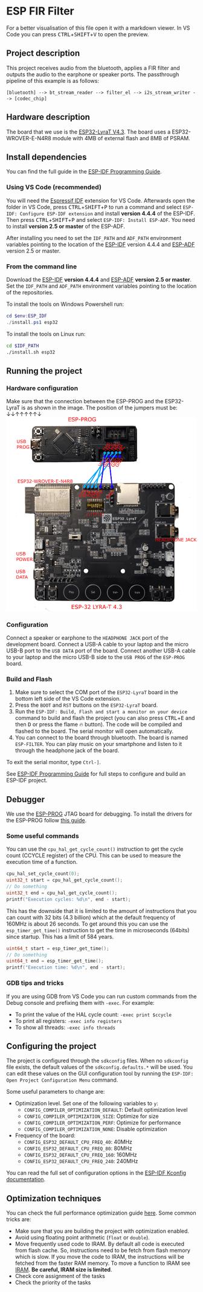 ﻿# ESP FIR Filter

For a better visualisation of this file open it with a markdown viewer. In VS Code you can press <kbd>CTRL</kbd>+<kbd>SHIFT</kbd>+<kbd>V</kbd> to open the preview.

## Project description

This project receives audio from the bluetooth, applies a FIR filter and outputs the audio to the earphone or speaker ports. The passthrough pipeline of this example is as follows:

```
[bluetooth] --> bt_stream_reader --> filter_el --> i2s_stream_writer --> [codec_chip]
```

## Hardware description

The board that we use is the [ESP32-LyraT V4.3](https://docs.espressif.com/projects/esp-adf/en/latest/design-guide/dev-boards/get-started-esp32-lyrat.html). The board uses a ESP32-WROVER-E-N4R8 module with 4MB of external flash and 8MB of PSRAM. 


## Install dependencies

You can find the full guide in the [ESP-IDF Programming Guide](https://docs.espressif.com/projects/esp-idf/en/v4.4.4/esp32/get-started/index.html#installation-step-by-step).

### Using VS Code (recommended)
You will need the [Espressif IDF](https://marketplace.visualstudio.com/items?itemName=espressif.esp-idf-extension) extension for VS Code. Afterwards open the folder in VS Code, press <kbd>CTRL</kbd>+<kbd>SHIFT</kbd>+<kbd>P</kbd> to run a command and select `ESP-IDF: Configure ESP-IDF extension` and install **version 4.4.4** of the ESP-IDF. Then press <kbd>CTRL</kbd>+<kbd>SHIFT</kbd>+<kbd>P</kbd> and select `ESP-IDF: Install ESP-ADF`. You need to install **version 2.5 or master** of the ESP-ADF.

After installing you need to set the `IDF_PATH` and `ADF_PATH` environment variables pointing to the location of the [ESP-IDF](https://github.com/espressif/esp-idf) version 4.4.4 and [ESP-ADF](https://github.com/espressif/esp-adf) version 2.5 or master.

### From the command line

Download the [ESP-IDF](https://github.com/espressif/esp-idf) **version 4.4.4** and [ESP-ADF](https://github.com/espressif/esp-adf) **version 2.5 or master**. Set the `IDF_PATH` and `ADF_PATH` environment variables pointing to the location of the repositories.

To install the tools on Windows Powershell run:

```powershell
cd $env:ESP_IDF
./install.ps1 esp32
```

To install the tools on Linux run:
    
```bash
cd $IDF_PATH
./install.sh esp32
```

## Running the project

### Hardware configuration

Make sure that the connection between the ESP-PROG and the ESP32-LyraT is as shown in the image. The position of the jumpers must be: ↓↓↑↑↑↑↑↓
![Hardware configuration](./images/esp32_lyra_t.png)

### Configuration

Connect a speaker or earphone to the `HEADPHONE JACK` port of the development board. Connect a USB-A cable to your laptop and the micro USB-B port to the `USB DATA` port of the board. Connect another USB-A cable to your laptop and the micro USB-B side to the `USB PROG` of the `ESP-PROG` board.

### Build and Flash

1. Make sure to select the COM port of the `ESP32-LyraT` board in the bottom left side of the VS Code extension. 
2. Press the `BOOT` and `RST` buttons on the `ESP32-LyraT` board.
3. Run the `ESP-IDF: Build, Flash and start a monitor on your device` command to build and flash the project (you can also press <kbd>CTRL</kbd>+<kbd>E</kbd> and then <kbd>D</kbd> or press the flame 🔥 button). The code will be compiled and flashed to the board. The serial monitor will open automatically.
4. You can connect to the board through bluetooth. The board is named `ESP-FILTER`. You can play music on your smartphone and listen to it through the headphone jack of the board.

To exit the serial monitor, type ``Ctrl-]``.

See [ESP-IDF Programming Guide](https://docs.espressif.com/projects/esp-idf/en/v4.4.4/esp32/index.html) for full steps to configure and build an ESP-IDF project.


## Debugger

We use the [ESP-PROG](https://docs.espressif.com/projects/espressif-esp-iot-solution/en/latest/hw-reference/ESP-Prog_guide.html) JTAG board for debugging. To install the drivers for the ESP-PROG follow [this guide](https://docs.espressif.com/projects/esp-idf/en/v4.4.4/esp32/api-guides/jtag-debugging/configure-ft2232h-jtag.html).


### Some useful commands

You can use the `cpu_hal_get_cycle_count()` instruction to get the cycle count (CCYCLE register) of the CPU. This can be used to measure the execution time of a function. 

```c
cpu_hal_set_cycle_count(0);
uint32_t start = cpu_hal_get_cycle_count();
// Do something
uint32_t end = cpu_hal_get_cycle_count();
printf("Execution cycles: %d\n", end - start);
```

This has the downside that it is limited to the amount of instructions that you can count with 32 bits (4.3 billion) which at the default frequency of 160MHz is about 26 seconds. To get around this you can use the `esp_timer_get_time()` instruction to get the time in microseconds (64bits) since startup. This has a limit of 584 years. 

```c
uint64_t start = esp_timer_get_time();
// Do something
uint64_t end = esp_timer_get_time();
printf("Execution time: %d\n", end - start);
```

### GDB tips and tricks

If you are using GDB from VS Code you can run custom commands from the Debug console and prefixing them with `-exec`. For example:

- To print the value of the HAL cycle count: `-exec print $ccycle`
- To print all registers: `-exec info registers`
- To show all threads: `-exec info threads`

## Configuring the project

The project is configured through the `sdkconfig` files. When no `sdkconfig` file exists, the default values of the `sdkconfig.defaults.*` will be used. You can edit these values on the GUI configuration tool by running the `ESP-IDF: Open Project Configuration Menu` command.

Some useful parameters to change are:
- Optimization level. Set one of the following variables to `y`:
    - `CONFIG_COMPILER_OPTIMIZATION_DEFAULT`: Default optimization level
    - `CONFIG_COMPILER_OPTIMIZATION_SIZE`: Optimize for size
    - `CONFIG_COMPILER_OPTIMIZATION_PERF`: Optimize for performance
    - `CONFIG_COMPILER_OPTIMIZATION_NONE`: Disable optimization
- Frequency of the board:
    - `CONFIG_ESP32_DEFAULT_CPU_FREQ_40`: 40MHz
    - `CONFIG_ESP32_DEFAULT_CPU_FREQ_80`: 80MHz
    - `CONFIG_ESP32_DEFAULT_CPU_FREQ_160`: 160MHz
    - `CONFIG_ESP32_DEFAULT_CPU_FREQ_240`: 240MHz

You can read the full set of configuration options in the [ESP-IDF Kconfig documentation](https://docs.espressif.com/projects/esp-idf/en/v4.4.4/esp32/api-reference/kconfig.html#configuration-options-reference).


## Optimization techniques

You can check the full performance optimization guide [here](https://docs.espressif.com/projects/esp-idf/en/v4.4.4/esp32/api-guides/performance/index.html). Some common tricks are:
- Make sure that you are building the project with optimization enabled.
- Avoid using floating point arithmetic (`float` or `double`).
- Move frequently used code to IRAM. By default all code is executed from flash cache. So, instructions need to be fetch from flash memory which is slow. If you move the code to IRAM, the instructions will be fetched from the faster RAM memory. To move a function to IRAM see [IRAM](https://docs.espressif.com/projects/esp-idf/en/v4.4.4/esp32/api-guides/memory-types.html#iram). **Be careful, IRAM size is limited**.
- Check core assignment of the tasks
- Check the priority of the tasks
